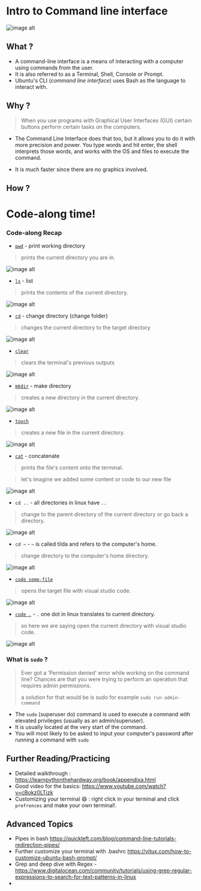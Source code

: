  # Intro to Command line interface 

![image alt](https://media.giphy.com/media/vAWN2mjW9dSLu/giphy.gif)

## What ?

- A command-line interface is a means of interacting with a computer using commands from the user.
- It is also referred to as a Terminal, Shell, Console or Prompt.
- Ubuntu's CLI (*command line interface*) uses Bash as the language to interact with.

## Why ?

> When you use programs with Graphical User Interfaces (GUI) certain buttons perform certain tasks on the computers.

- The Command Line Interface does that too, but it allows you to do it with more precision and power. You type words and hit enter, the shell interprets those words, and works with the OS and files to execute the command.

- It is much faster since there are no graphics involved.


## How ?

# Code-along time!

### Code-along Recap

- [`pwd`](http://www.linfo.org/pwd.html) - print working directory
> prints the current directory you are in.

![image alt](https://i.imgur.com/HKAopX6.gif)

- [`ls`](https://www.rapidtables.com/code/linux/ls.html) - list
> prints the contents of the current directory.

![image alt](https://i.imgur.com/6iX0vwX.gif)

- [`cd`](http://www.linfo.org/cd.html) - change directory (change folder)
> changes the current directory to the target directory

![image alt](https://i.imgur.com/QuGOvzd.gif)

- [`clear`](http://www.linfo.org/clear.html)
> clears the terminal's previous outputs

![image alt](https://i.imgur.com/KMR4qId.gif)

- [`mkdir`](http://www.linfo.org/mkdir.html) - make directory
> creates a new directory in the current directory.

![image alt](https://i.imgur.com/KP2hZtR.gif)

- [`touch`](http://www.linfo.org/touch.html)
> creates a new file in the current directory.

![image alt](https://i.imgur.com/vn7U2yN.gif)

- [`cat`](http://www.linfo.org/cat.html) - concatenate
> prints the file's content onto the terminal.

> let's imagine we added some content or code to our new file

![image alt](https://i.imgur.com/tTl165x.gif)

- `cd ..` - all directories in linux have `..`
> change to the parent directory of the current directory or go back a directory.

![image alt](https://i.imgur.com/6ZDBkAf.gif)

- `cd ~` - `~` is called tilda and refers to the computer's home.
> change directory to the computer's home directory.

![image alt](https://i.imgur.com/JZiA0Zp.gif)

- [`code some-file`](https://code.visualstudio.com/docs/editor/command-line)
> opens the target file with visual studio code.

![image alt](https://i.imgur.com/KRLGlsW.gif)

- [`code .`](https://code.visualstudio.com/docs/editor/command-line) - `.` one dot in linux translates to current directory.
> so here we are saying open the current directory with visual studio code.

![image alt](https://i.imgur.com/9CtiDIo.gif)



### What is `sudo` ?

>Ever got a 'Permission denied' error while working on the command line? Chances are that you were trying to perform an operation that requires admin permissions. 
>
> a solution for that would be is sudo for example
`sudo run-admin-command`
- The `sudo` (superuser do) command is used to execute a command with elevated privileges (usually as an admin/superuser).
- It is usually located at the very start of the command.
- You will most likely to be asked to input your computer's password after running a command with `sudo`


## Further Reading/Practicing

- Detailed walkthrough : https://learnpythonthehardway.org/book/appendixa.html
- Good video for the basics: https://www.youtube.com/watch?v=cBokz0LTizk
- Customizing your terminal :smile: : right click in your terminal and click `prefrences` and make your own terminal!.


## Advanced Topics

- Pipes in bash https://quickleft.com/blog/command-line-tutorials-redirection-pipes/
- Further customize your terminal with .bashrc https://vitux.com/how-to-customize-ubuntu-bash-prompt/
- Grep and deep dive with Regex -https://www.digitalocean.com/community/tutorials/using-grep-regular-expressions-to-search-for-text-patterns-in-linux
- 

